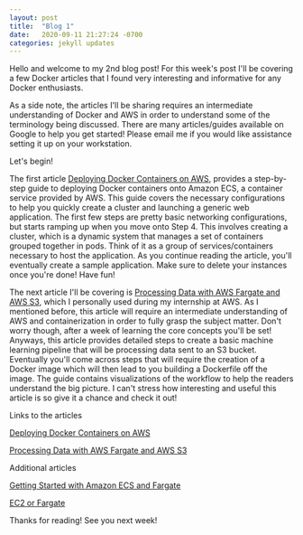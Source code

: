 ```yaml
---
layout: post
title:  "Blog 1"
date:   2020-09-11 21:27:24 -0700
categories: jekyll updates
---
```


Hello and welcome to my 2nd blog post! For this week's post I'll be covering a few Docker articles that I found very interesting and informative for any Docker enthusiasts.

As a side note, the articles I'll be sharing requires an intermediate understanding of Docker and AWS in order to understand some of the terminology being discussed. There are many articles/guides available on Google to help you get started! Please email me if you would like assistance setting it up on your workstation.

Let's begin! 

The first article [Deploying Docker Containers on AWS][Docker-AWS], provides a step-by-step guide to deploying Docker containers onto Amazon ECS, a container service provided by AWS. This guide covers the necessary configurations to help you quickly create a cluster and launching a generic web application. The first few steps are pretty basic networking configurations, but starts ramping up when you move onto Step 4. This involves creating a cluster, which is a dynamic system that manages a set of containers grouped together in pods. Think of it as a group of services/containers necessary to host the application. As you continue reading the article, you'll eventually create a sample application. Make sure to delete your instances once you're done! Have fun! 

The next article I'll be covering is [Processing Data with AWS Fargate and AWS S3][Fargate-S3], which I personally used during my internship at AWS. As I mentioned before, this article will require an intermediate understanding of AWS and containerization in order to fully grasp the subject matter. Don't worry though, after a week of learning the core concepts you'll be set! Anyways, this article provides detailed steps to create a basic machine learning pipeline that will be processing data sent to an S3 bucket. Eventually you'll come across steps that will require the creation of a Docker image which will then lead to you building a Dockerfile off the image. The guide contains visualizations of the workflow to help the readers understand the big picture. I can't stress how interesting and useful this article is so give it a chance and check it out!

Links to the articles

[Deploying Docker Containers on AWS][Docker-AWS]

[Processing Data with AWS Fargate and AWS S3][Fargate-S3]

Additional articles

[Getting Started with Amazon ECS and Fargate][ECS-Fargate]

[EC2 or Fargate][EC2-or-Fargate]

Thanks for reading! See you next week!

[Docker-AWS]: https://aws.amazon.com/getting-started/hands-on/deploy-docker-containers/
[ECS-Fargate]: https://docs.aws.amazon.com/AmazonECS/latest/developerguide/getting-started-fargate.html
[Fargate-S3]: https://towardsdatascience.com/how-to-automatically-process-data-with-aws-fargate-when-upload-on-aws-s3-cbd2607c2880
[EC2-or-Fargate]: https://containersonaws.com/introduction/ec2-or-aws-fargate/ 

